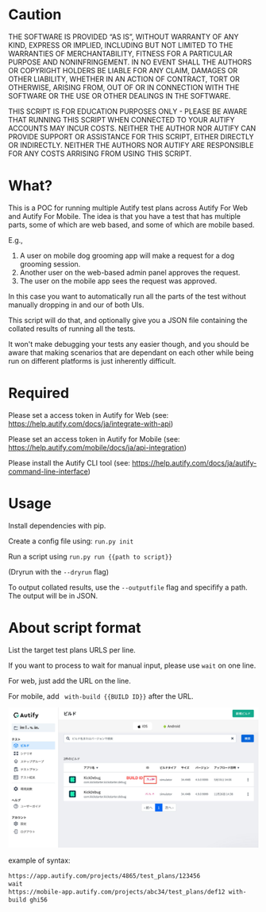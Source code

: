 # Caution

THE SOFTWARE IS PROVIDED “AS IS”, WITHOUT WARRANTY OF ANY KIND, EXPRESS OR IMPLIED, INCLUDING BUT NOT LIMITED TO THE WARRANTIES OF MERCHANTABILITY, FITNESS FOR A PARTICULAR PURPOSE AND NONINFRINGEMENT. IN NO EVENT SHALL THE AUTHORS OR COPYRIGHT HOLDERS BE LIABLE FOR ANY CLAIM, DAMAGES OR OTHER LIABILITY, WHETHER IN AN ACTION OF CONTRACT, TORT OR OTHERWISE, ARISING FROM, OUT OF OR IN CONNECTION WITH THE SOFTWARE OR THE USE OR OTHER DEALINGS IN THE SOFTWARE.

THIS SCRIPT IS FOR EDUCATION PURPOSES ONLY - PLEASE BE AWARE THAT RUNNING THIS SCRIPT WHEN CONNECTED TO YOUR AUTIFY ACCOUNTS MAY INCUR COSTS. NEITHER THE AUTHOR NOR AUTIFY CAN PROVIDE SUPPORT OR ASSISTANCE FOR THIS SCRIPT, EITHER DIRECTLY OR INDIRECTLY. NEITHER THE AUTHORS NOR AUTIFY ARE RESPONSIBLE FOR ANY COSTS ARRISING FROM USING THIS SCRIPT.

# What?

This is a POC for running multiple Autify test plans across Autify For Web and Autify For Mobile. The idea is that you have a test that has multiple parts, some of which are web based, and some of which are mobile based.

E.g.,

1. A user on mobile dog grooming app will make a request for a dog grooming session.
2. Another user on the web-based admin panel approves the request.
3. The user on the mobile app sees the request was approved.

In this case you want to automatically run all the parts of the test without manually dropping in and our of both UIs.

This script will do that, and optionally give you a JSON file containing the collated results of running all the tests. 

It won't make debugging your tests any easier though, and you should be aware that making scenarios that are dependant on each other while being run on different platforms is just inherently difficult.
 
# Required

Please set a access token in Autify for Web (see: https://help.autify.com/docs/ja/integrate-with-api)

Please set an access token in Autify for Mobile (see: https://help.autify.com/mobile/docs/ja/api-integration)

Please install the Autify CLI tool (see: https://help.autify.com/docs/ja/autify-command-line-interface)

# Usage

Install dependencies with pip.

Create a config file using: `run.py init`

Run a script using `run.py run {{path to script}}`

(Dryrun with the `--dryrun` flag)

To output collated results, use the `--outputfile` flag and specifify a path. The output will be in JSON.

# About script format

List the target test plans URLS per line.

If you want to process to wait for manual input, please use `wait` on one line.

For web, just add the URL on the line.

For mobile, add ` with-build {{BUILD ID}}` after the URL.


![mobile build id in Autify](./build-id.jpg)

example of syntax:

```
https://app.autify.com/projects/4865/test_plans/123456
wait
https://mobile-app.autify.com/projects/abc34/test_plans/def12 with-build ghi56
```
